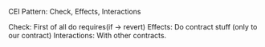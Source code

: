 CEI Pattern: Check, Effects, Interactions

Check: First of all do requires(if -> revert) 
Effects: Do contract stuff (only to our contract)
Interactions: With other contracts.
